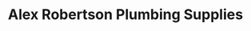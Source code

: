 ---
title: "Alex Robertson Plumbing Supplies"
url: /glasgow/alex-robertson-plumbing-supplies/
shop: trade
---